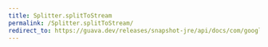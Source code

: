 ```yaml
---
title: Splitter.splitToStream
permalink: /Splitter.splitToStream/
redirect_to: https://guava.dev/releases/snapshot-jre/api/docs/com/google/common/base/Splitter.html#splitToStream-java.lang.CharSequence-
---
```

